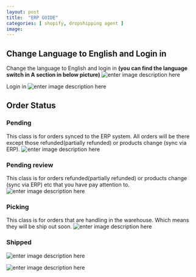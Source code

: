 ```yaml
---
layout: post
title:  "ERP GUIDE"
categories: [ shopify, dropshipping agent ]
image: 
---
```

##  Change Language to English and Login in
Change the language to English and login in
**(you can find the language switch in A section in below picture)**
![enter image description here](https://blog.nichepik.com/assets/images/erp_1.png)

Login in
![enter image description here](https://blog.nichepik.com/assets/images/erp_2.png)

## Order Status
### Pending
This class is for orders synced to the ERP system. All orders will be there except those refunded(partially refunded) or products change (sync via ERP).
![enter image description here](https://blog.nichepik.com/assets/images/ERP_3.png)

### Pending review
This class is for orders refunded(partially refunded) or products change (sync via ERP) etc that you have pay attention to.
![enter image description here](https://blog.nichepik.com/assets/images/erp_4.png)
### Picking
This class is for orders that are handling in the warehouse. Which means they will be ship out soon.
![enter image description here](https://blog.nichepik.com/assets/images/ERP_5.png)
### Shipped
![enter image description here](https://blog.nichepik.com/assets/images/erp_6.png)

![enter image description here](https://blog.nichepik.com/assets/images/erp_7.png)






<!--stackedit_data:
eyJoaXN0b3J5IjpbLTgzNjMyNTA4OSw4ODE0Njc5ODgsMTc3Mj
g2MDYxNCwxODY3NjY4Njk5LDUwMzI3MTk3MSwtNzM0NzUzMjM4
LDIwMzQwOTQ1MTgsLTE3MDEyOTkyNTUsLTE1NDc5NjgxMzAsLT
UyMzY2Njg0NCwxODA2NjY4MDM4XX0=
-->